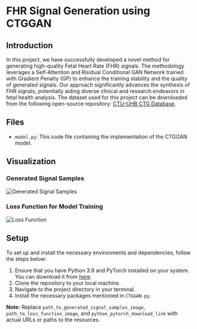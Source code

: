 # FHR Signal Generation using CTGGAN

## Introduction
In this project, we have successfully developed a novel method for generating high-quality Fetal Heart Rate (FHR) signals. The methodology leverages a Self-Attention and Risidual Conditional GAN Network trained with Gradient Penalty (GP) to enhance the training stability and the quality of generated signals. Our approach significantly advances the synthesis of FHR signals, potentially aiding diverse clinical and research endeavors in fetal health analysis. The dataset used for this project can be downloaded from the following open-source repository: [CTU-UHB CTG Database](https://physionet.org/content/ctu-uhb-ctgdb/1.0.0/).

## Files
- `model.py`: This code file containing the implementation of the CTGGAN model.

## Visualization

### Generated Signal Samples
![Generated Signal Samples](path_to_generated_signal_samples_image)

### Loss Function for Model Training
![Loss Function](path_to_loss_function_image)

## Setup
To set up and install the necessary environments and dependencies, follow the steps below:

1. Ensure that you have Python 3.9 and PyTorch installed on your system. You can download it from [here](python_pytorch_download_link).
2. Clone the repository to your local machine.
3. Navigate to the project directory in your terminal.
4. Install the necessary packages mentioned in `CTGGAN.py`. 

**Note:** Replace `path_to_generated_signal_samples_image`, `path_to_loss_function_image`, and `python_pytorch_download_link` with actual URLs or paths to the resources.
